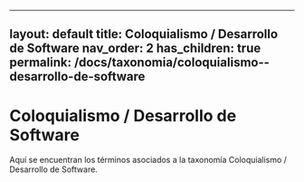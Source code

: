 
---
layout: default
title: Coloquialismo / Desarrollo de Software
nav_order: 2
has_children: true
permalink: /docs/taxonomia/coloquialismo--desarrollo-de-software
---

# Coloquialismo / Desarrollo de Software

Aquí se encuentran los términos asociados a la taxonomía Coloquialismo / Desarrollo de Software.
